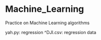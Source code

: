 # Machine_Learning
Practice on Machine Learning algorithms


yah.py:     regression
^DJI.csv:   regression data 
